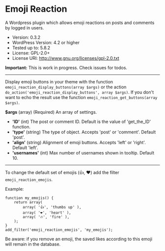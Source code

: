 # Emoji Reaction

A Wordpress plugin which allows emoji reactions on posts and comments by logged in users.

- Version: 0.3.2
- WordPress Version: 4.2 or higher
- Tested up to: 5.8.2
- License: GPL-2.0+
- License URI: http://www.gnu.org/licenses/gpl-2.0.txt

**Important:** This is work in progress. Check issues for todos.

---

Display emoji buttons in your theme with the function `emoji_reaction_display_buttons(array $args)` or the action `do_action('emoji_reaction_display_buttons', array $args)`.
If you don't want to echo the result use the function `emoji_reaction_get_buttons(array $args)`.

**$args**
(array) (Required) An array of settings.

- **'ID'** (int) The post or comment ID. Default is the value of 'get_the_ID' function.
- **'type'** (string) The type of object. Accepts 'post' or 'comment'. Default 'post'.
- **'align'** (string) Alignment of emoji buttons. Accepts 'left' or 'right'. Default 'left'.
- **'usernames'** (int) Max number of usernames shown in tooltip. Default 10.

---

To change the default set of emojis (👍, ❤️) add the filter `emoji_reaction_emojis`.

Example:

```
function my_emojis() {
	return array(
		array( '👍', 'thumbs up' ),
		array( '❤️', 'heart' ),
		array( '🔥', 'fire' ),
	);
}
add_filter('emoji_reaction_emojis', 'my_emojis');
```

Be aware: if you remove an emoji, the saved likes according to this emoji will remain in the database.
